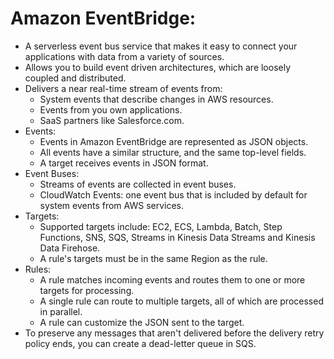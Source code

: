 # Amazon EventBridge:
- A serverless event bus service that makes it easy to connect your applications with data from a variety of sources. 
- Allows you to build event driven architectures, which are loosely coupled and distributed. 
- Delivers a near real-time stream of events from:
	- System events that describe changes in AWS resources.
	- Events from you own applications.
	- SaaS partners like Salesforce.com.
- Events:
	- Events in Amazon EventBridge are represented as JSON objects. 
	- All events have a similar structure, and the same top-level fields. 
	- A target receives events in JSON format. 
- Event Buses:
	- Streams of events are collected in event buses. 
	- CloudWatch Events: one event bus that is included by default for system events from AWS services.
- Targets:
	- Supported targets include: EC2, ECS, Lambda, Batch, Step Functions, SNS, SQS, Streams in Kinesis Data Streams and Kinesis Data Firehose.
	- A rule's targets must be in the same Region as the rule.
- Rules:
	- A rule matches incoming events and routes them to one or more targets for processing. 
	- A single rule can route to multiple targets, all of which are processed in parallel. 
	- A rule can customize the JSON sent to the target.
- To preserve any messages that aren't delivered before the delivery retry policy ends, you can create a dead-letter queue in SQS.